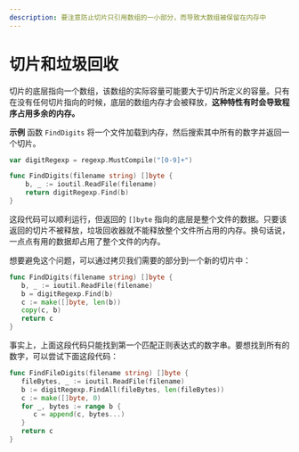 ```yaml
---
description: 要注意防止切片只引用数组的一小部分，而导致大数组被保留在内存中
---
```


# 切片和垃圾回收

切片的底层指向一个数组，该数组的实际容量可能要大于切片所定义的容量。只有在没有任何切片指向的时候，底层的数组内存才会被释放，**这种特性有时会导致程序占用多余的内存。**

**示例** 函数 `FindDigits` 将一个文件加载到内存，然后搜索其中所有的数字并返回一个切片。

```go
var digitRegexp = regexp.MustCompile("[0-9]+")

func FindDigits(filename string) []byte {
    b, _ := ioutil.ReadFile(filename)
    return digitRegexp.Find(b)
}
```

这段代码可以顺利运行，但返回的 `[]byte` 指向的底层是整个文件的数据。只要该返回的切片不被释放，垃圾回收器就不能释放整个文件所占用的内存。换句话说，一点点有用的数据却占用了整个文件的内存。

想要避免这个问题，可以通过拷贝我们需要的部分到一个新的切片中：

```go
func FindDigits(filename string) []byte {
   b, _ := ioutil.ReadFile(filename)
   b = digitRegexp.Find(b)
   c := make([]byte, len(b))
   copy(c, b)
   return c
}
```

事实上，上面这段代码只能找到第一个匹配正则表达式的数字串。要想找到所有的数字，可以尝试下面这段代码：

```go
func FindFileDigits(filename string) []byte {
   fileBytes, _ := ioutil.ReadFile(filename)
   b := digitRegexp.FindAll(fileBytes, len(fileBytes))
   c := make([]byte, 0)
   for _, bytes := range b {
      c = append(c, bytes...)
   }
   return c
}
```

